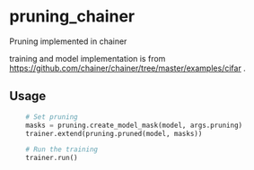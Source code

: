 # pruning_chainer
Pruning implemented in chainer

training and model implementation is from https://github.com/chainer/chainer/tree/master/examples/cifar .

## Usage
```python
    # Set pruning
    masks = pruning.create_model_mask(model, args.pruning)
    trainer.extend(pruning.pruned(model, masks))

    # Run the training
    trainer.run()
```